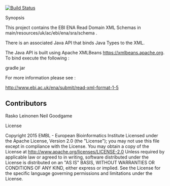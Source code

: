 [![Build Status](https://travis-ci.org/enasequence/schema.svg?branch=master)](https://travis-ci.org/enasequence/schema)

Synopsis

This project contains the EBI ENA Read Domain XML Schemas in main/resources/uk/ac/ebi/ena/sra/schema .

There is an associated Java API that binds Java Types to the XML.

The Java API is built using Apache XMLBeans https://xmlbeans.apache.org.  To bind execute the following :

gradle jar

For more information please see :

http://www.ebi.ac.uk/ena/submit/read-xml-format-1-5

## Contributors

Rasko Leinonen
Neil Goodgame

License

Copyright 2015 EMBL - European Bioinformatics Institute
Licensed under the Apache License, Version 2.0 (the "License"); you may not use this file except in compliance with the License.
You may obtain a copy of the License at http://www.apache.org/licenses/LICENSE-2.0
Unless required by applicable law or agreed to in writing, software distributed under the License is distributed on an "AS IS" BASIS,
WITHOUT WARRANTIES OR CONDITIONS OF ANY KIND, either express or implied.
See the License for the specific language governing permissions and limitations under the License.